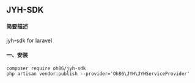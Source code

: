 ## JYH-SDK

#### 简要描述
jyh-sdk for laravel

#### 一、安装
```shell
composer require oh86/jyh-sdk
php artisan vendor:publish --provider='Oh86\JYH\JYHServiceProvider'
```